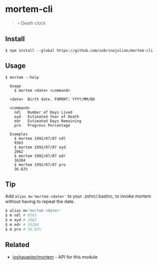 # mortem-cli

> 💀 Death clock


## Install

```
$ npm install --global https://github.com/sobrinojulian/mortem-cli
```


## Usage

```
$ mortem --help

  Usage
    $ mortem <date> <command>

  <date>  Birth date. FORMAT: YYYY/MM/DD
  
  <command>
    ndl   Number of Days Lived
    eyd   Estimated Year of Death
    edr   Estimated Days Remaining
    pro   Progress Percentage

  Examples
    $ mortem 1992/07/07 ndl
    9363
    $ mortem 1992/07/07 eyd
    2062
    $ mortem 1992/07/07 edr
    16204
    $ mortem 1992/07/07 pro
    36.62%
```

## Tip
Add `alias m='mortem <date>'` to your .zshrc/.bashrc, to invoke mortem without
having to repeat the date.

```sh
$ alias m='mortem <date>'
$ m ndl # 9363
$ m eyd # 2062
$ m edr # 16204
$ m pro # 36.62%
```

## Related

- [joshavanier/mortem](https://gitlab.com/joshavanier/mortem) - API for this module
